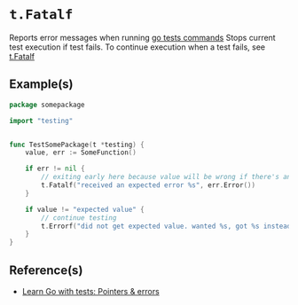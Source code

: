 # `t.Fatalf`

Reports error messages when running [go tests commands](go-test-cmd.md)
Stops current test execution if test fails.
To continue execution when a test fails, see [t.Fatalf](t-fatalf.md)


## Example(s)

```go
package somepackage

import "testing"


func TestSomePackage(t *testing) {
    value, err := SomeFunction()

    if err != nil {
        // exiting early here because value will be wrong if there's an error
        t.Fatalf("received an expected error %s", err.Error())
    }

    if value != "expected value" {
        // continue testing
        t.Errorf("did not get expected value. wanted %s, got %s instead", value, "expected value")
    }
}
```

## Reference(s)

- [Learn Go with tests: Pointers & errors](https://quii.gitbook.io/learn-go-with-tests/go-fundamentals/pointers-and-errors#write-the-test-first-3)
